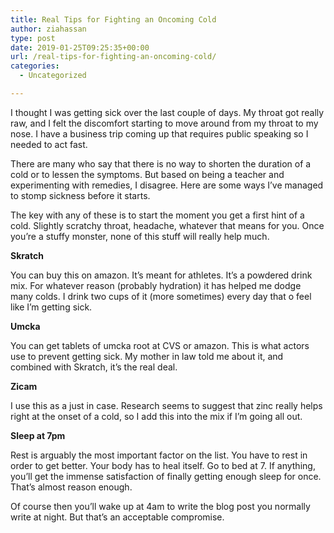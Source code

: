 ```yaml
---
title: Real Tips for Fighting an Oncoming Cold
author: ziahassan
type: post
date: 2019-01-25T09:25:35+00:00
url: /real-tips-for-fighting-an-oncoming-cold/
categories:
  - Uncategorized

---
```

I thought I was getting sick over the last couple of days. My throat got really raw, and I felt the discomfort starting to move around from my throat to my nose. I have a business trip coming up that requires public speaking so I needed to act fast.

There are many who say that there is no way to shorten the duration of a cold or to lessen the symptoms. But based on being a teacher and experimenting with remedies, I disagree. Here are some ways I&#8217;ve managed to stomp sickness before it starts.

The key with any of these is to start the moment you get a first hint of a cold. Slightly scratchy throat, headache, whatever that means for you. Once you&#8217;re a stuffy monster, none of this stuff will really help much.

**Skratch**

You can buy this on amazon. It&#8217;s meant for athletes. It&#8217;s a powdered drink mix. For whatever reason (probably hydration) it has helped me dodge many colds. I drink two cups of it (more sometimes) every day that o feel like I&#8217;m getting sick.

 **Umcka**

You can get tablets of umcka root at CVS or amazon. This is what actors use to prevent getting sick. My mother in law told me about it, and combined with Skratch, it&#8217;s the real deal.

**Zicam**

I use this as a just in case. Research seems to suggest that zinc really helps right at the onset of a cold, so I add this into the mix if I&#8217;m going all out.

**Sleep at 7pm**

Rest is arguably the most important factor on the list. You have to rest in order to get better. Your body has to heal itself. Go to bed at 7. If anything, you&#8217;ll get the immense satisfaction of finally getting enough sleep for once. That&#8217;s almost reason enough.

Of course then you&#8217;ll wake up at 4am to write the blog post you normally write at night. But that&#8217;s an acceptable compromise.